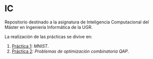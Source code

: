 # IC
Repositorio destinado a la asignatura de Inteligencia Computacional del Máster en Ingeniería Informática de la UGR.

La realización de las prácticas se divive en:

1. [Práctica 1](https://github.com/Carlosma7/IC/tree/main/Practica1): _MNIST_.
2. [Práctica 2](https://github.com/Carlosma7/IC/tree/main/Practica2): _Problemas de optimización combinatoria QAP_.
